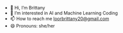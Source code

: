 - 👋 Hi, I’m Brittany
- 👀 I’m interested in AI and Machine Learning Coding 
- 📫 How to reach me loorbrittany20@gmail.com 
- 😄 Pronouns: she/her
